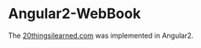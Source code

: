 # Angular2-WebBook

The [20thingsilearned.com](http://www.html5rocks.com/ja/tutorials/casestudies/20things_pageflip/) was implemented in Angular2.
